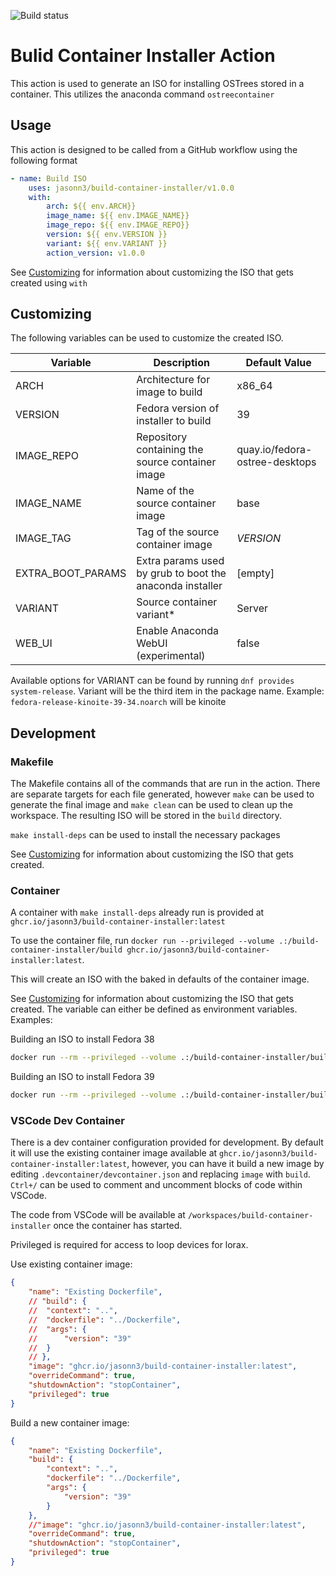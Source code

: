 ![Build status](https://github.com/jasonn3/build-container-installer/actions/workflows/build-and-test.yml/badge.svg??event=push)

# Bulid Container Installer Action
This action is used to generate an ISO for installing OSTrees stored in a container. This utilizes the anaconda command `ostreecontainer`

## Usage
This action is designed to be called from a GitHub workflow using the following format
```yaml
- name: Build ISO
	uses: jasonn3/build-container-installer/v1.0.0
	with:
		arch: ${{ env.ARCH}}
		image_name: ${{ env.IMAGE_NAME}}
		image_repo: ${{ env.IMAGE_REPO}}
		version: ${{ env.VERSION }}
		variant: ${{ env.VARIANT }}
		action_version: v1.0.0
```

See [Customizing](#customizing) for information about customizing the ISO that gets created using `with`

## Customizing
The following variables can be used to customize the created ISO.

| Variable          | Description                                              | Default Value                  |
| ----------------- | -------------------------------------------------------- | ------------------------------ |
| ARCH              | Architecture for image to build                          | x86_64                         |
| VERSION           | Fedora version of installer to build                     | 39                             |
| IMAGE_REPO        | Repository containing the source container image         | quay.io/fedora-ostree-desktops |
| IMAGE_NAME        | Name of the source container image                       | base                           |
| IMAGE_TAG         | Tag of the source container image                        | *VERSION*                      |
| EXTRA_BOOT_PARAMS | Extra params used by grub to boot the anaconda installer | \[empty\]                      |
| VARIANT           | Source container variant\*                               | Server                         |
| WEB_UI            | Enable Anaconda WebUI (experimental)                     | false                          |

Available options for VARIANT can be found by running `dnf provides system-release`. 
Variant will be the third item in the package name. Example: `fedora-release-kinoite-39-34.noarch` will be kinoite

## Development
### Makefile
The Makefile contains all of the commands that are run in the action. There are separate targets for each file generated, however `make` can be used to generate the final image and `make clean` can be used to clean up the workspace. The resulting ISO will be stored in the `build` directory.

`make install-deps` can be used to install the necessary packages

See [Customizing](#customizing) for information about customizing the ISO that gets created.

### Container
A container with `make install-deps` already run is provided at `ghcr.io/jasonn3/build-container-installer:latest`

To use the container file, run `docker run --privileged --volume .:/build-container-installer/build ghcr.io/jasonn3/build-container-installer:latest`.

This will create an ISO with the baked in defaults of the container image.

See [Customizing](#customizing) for information about customizing the ISO that gets created. The variable can either be defined as environment variables.
Examples:

Building an ISO to install Fedora 38
```bash
docker run --rm --privileged --volume .:/build-container-installer/build -e VERSION=38 -e IMAGE_NAME=base -e IMAGE_TAG=38 -e VARIANT=Server ghcr.io/jasonn3/build-container-installer:latest
```

Building an ISO to install Fedora 39
```bash
docker run --rm --privileged --volume .:/build-container-installer/build -e VERSION=39 -e IMAGE_NAME=base -e IMAGE_TAG=39 -e VARIANT=Server ghcr.io/jasonn3/build-container-installer:latest
```

### VSCode Dev Container
There is a dev container configuration provided for development. By default it will use the existing container image available at `ghcr.io/jasonn3/build-container-installer:latest`, however, you can have it build a new image by editing `.devcontainer/devcontainer.json` and replacing `image` with `build`. `Ctrl+/` can be used to comment and uncomment blocks of code within VSCode.

The code from VSCode will be available at `/workspaces/build-container-installer` once the container has started.

Privileged is required for access to loop devices for lorax.

Use existing container image:
```json
{
	"name": "Existing Dockerfile",
	// "build": {
	// 	"context": "..",
	// 	"dockerfile": "../Dockerfile",
	// 	"args": {
	// 		"version": "39"
	// 	}
	// },
	"image": "ghcr.io/jasonn3/build-container-installer:latest",
	"overrideCommand": true,
	"shutdownAction": "stopContainer",
	"privileged": true
}
```

Build a new container image:
```json
{
	"name": "Existing Dockerfile",
	"build": {
		"context": "..",
		"dockerfile": "../Dockerfile",
		"args": {
			"version": "39"
		}
	},
	//"image": "ghcr.io/jasonn3/build-container-installer:latest",
	"overrideCommand": true,
	"shutdownAction": "stopContainer",
	"privileged": true
}
```
